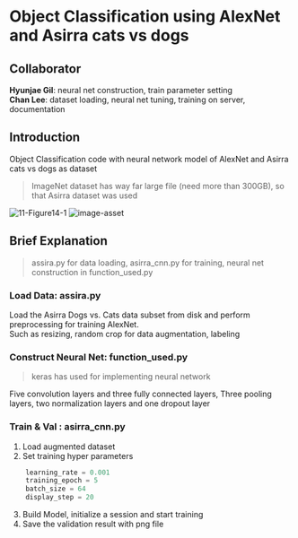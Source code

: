 # Object Classification using AlexNet and Asirra cats vs dogs

## Collaborator
**Hyunjae Gil**: neural net construction, train parameter setting \
**Chan Lee**: dataset loading, neural net tuning, training on server, documentation

## Introduction
Object Classification code with neural network model of AlexNet and Asirra cats vs dogs as dataset
> ImageNet dataset has way far large file (need more than 300GB), so that Asirra dataset was used 

![11-Figure14-1](https://user-images.githubusercontent.com/59006698/88611894-00df7280-d0c5-11ea-8a94-722ed673d18b.png)
![image-asset](https://user-images.githubusercontent.com/59006698/88609630-937d1300-d0bf-11ea-8c95-bb7a9d0c6e09.png)

## Brief Explanation
> assira.py for data loading, asirra_cnn.py for training, neural net construction in function_used.py
### Load Data: assira.py
Load the Asirra Dogs vs. Cats data subset from disk and perform preprocessing for training AlexNet.\
Such as resizing, random crop for data augmentation, labeling 
### Construct Neural Net: function_used.py
> keras has used for implementing neural network

Five convolution layers and three fully connected layers, Three pooling layers, two normalization layers and one dropout layer 
### Train & Val : asirra_cnn.py
1. Load augmented dataset 
2. Set training hyper parameters
```python
    learning_rate = 0.001
    training_epoch = 5
    batch_size = 64
    display_step = 20
```
3. Build Model, initialize a session and start training
4. Save the validation result with png file
